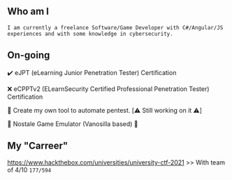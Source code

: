## Who am I

```
I am currently a freelance Software/Game Developer with C#/Angular/JS experiences and with some knowledge in cybersecurity.
```

## On-going
:heavy_check_mark: eJPT (eLearning Junior Penetration Tester) Certification

:x: eCPPTv2 (ELearnSecurity Certified Professional Penetration Tester) Certification

:construction: Create my own tool to automate pentest. [:warning: Still working on it :warning:]

:construction: Nostale Game Emulator (Vanosilla based) :construction:

## My "Carreer"
https://www.hackthebox.com/universities/university-ctf-2021 >> With team of 4/10 ```177/594```



